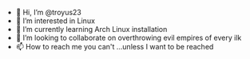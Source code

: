 - 👋 Hi, I’m @troyus23
- 👀 I’m interested in Linux
- 🌱 I’m currently learning Arch Linux installation
- 💞️ I’m looking to collaborate on overthrowing evil empires of every ilk
- 📫 How to reach me you can't ...unless I want to be reached

<!---
troyus23/troyus23 is a ✨ special ✨ repository because its `README.md` (this file) appears on your GitHub profile.
You can click the Preview link to take a look at your changes.
--->
